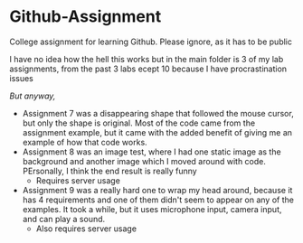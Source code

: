 # Github-Assignment
College assignment for learning Github. Please ignore, as it has to be public

I have no idea how the hell this works but in the main folder is 3 of my lab assignments, from the past 3 labs ecept 10 because I have procrastination issues


_But anyway,_

* Assignment 7 was a disappearing shape that followed the mouse cursor, but only the shape is original. Most of the code came from the assignment example, but it came with the added benefit of giving me an example of how that code works.
* Assignment 8 was an image test, where I had one static image as the background and another image which I moved around with code. PErsonally, I think the end result is really funny
  * Requires server usage
* Assignment 9 was a really hard one to wrap my head around, because it has 4 requirements and one of them didn't seem to appear on any of the examples. It took a while, but it uses microphone input, camera input, and can play a sound.
  * Also requires server usage
